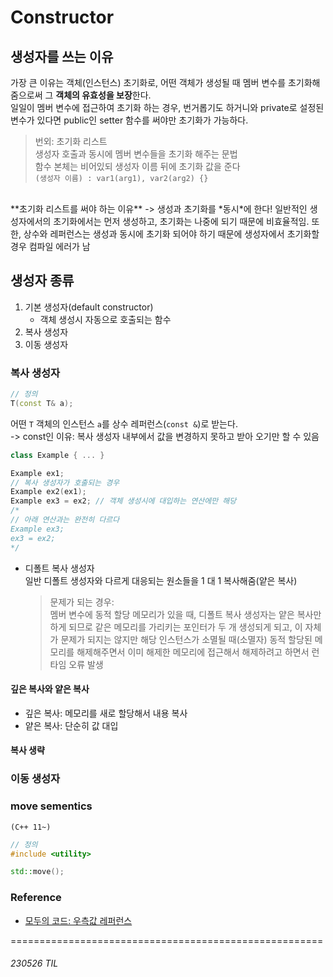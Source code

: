 # Constructor

## 생성자를 쓰는 이유
가장 큰 이유는 객체(인스턴스) 초기화로, 어떤 객체가 생성될 때 멤버 변수를 초기화해줌으로써 그 **객체의 유효성을 보장**한다.   
일일이 멤버 변수에 접근하여 초기화 하는 경우, 번거롭기도 하거니와 private로 설정된 변수가 있다면 public인 setter 함수를 써야만 초기화가 가능하다.   

> 번외: 초기화 리스트   
생성자 호출과 동시에 멤버 변수들을 초기화 해주는 문법   
함수 본체는 비어있되 생성자 이름 뒤에 초기화 값을 준다   
`(생성자 이름) : var1(arg1), var2(arg2) {}`   
<br>
**초기화 리스트를 써야 하는 이유**   
-> 생성과 초기화를 *동시*에 한다!   
일반적인 생성자에서의 초기화에서는 먼저 생성하고, 초기화는 나중에 되기 때문에 비효율적임. 또한, 상수와 레퍼런스는 생성과 동시에 초기화 되어야 하기 때문에 생성자에서 초기화할 경우 컴파일 에러가 남



## 생성자 종류
1. 기본 생성자(default constructor)
    - 객체 생성시 자동으로 호출되는 함수
2. 복사 생성자
3. 이동 생성자

### 복사 생성자
```C++
// 정의
T(const T& a);
```
어떤 `T` 객체의 인스턴스 `a`를 상수 레퍼런스(`const &`)로 받는다.   
-> const인 이유: 복사 생성자 내부에서 값을 변경하지 못하고 받아 오기만 할 수 있음
```C++
class Example { ... }

Example ex1;
// 복사 생성자가 호출되는 경우
Example ex2(ex1);
Example ex3 = ex2; // 객체 생성시에 대입하는 연산에만 해당
/*
// 아래 연산과는 완전히 다르다
Example ex3;
ex3 = ex2;
*/
```
- 디폴트 복사 생성자   
    일반 디폴트 생성자와 다르게 대응되는 원소들을 1 대 1 복사해줌(얕은 복사)   
    > 문제가 되는 경우:   
    멤버 변수에 동적 할당 메모리가 있을 때, 디폴트 복사 생성자는 얕은 복사만 하게 되므로 같은 메모리를 가리키는 포인터가 두 개 생성되게 되고, 이 자체가 문제가 되지는 않지만 해당 인스턴스가 소멸될 때(소멸자) 동적 할당된 메모리를 해제해주면서 이미 해제한 메모리에 접근해서 해제하려고 하면서 런타임 오류 발생

#### 깊은 복사와 얕은 복사
- 깊은 복사: 메모리를 새로 할당해서 내용 복사
- 얕은 복사: 단순히 값 대입

#### 복사 생략


### 이동 생성자


### move sementics
`(C++ 11~)`
```c++
// 정의
#include <utility>

std::move();
```




### Reference
- [모두의 코드: 우측값 레퍼런스](https://modoocode.com/227)



======================================================
###### 230526 TIL